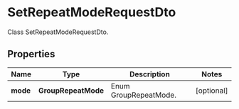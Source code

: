 

# SetRepeatModeRequestDto

Class SetRepeatModeRequestDto.

## Properties

| Name | Type | Description | Notes |
|------------ | ------------- | ------------- | -------------|
|**mode** | **GroupRepeatMode** | Enum GroupRepeatMode. |  [optional] |




